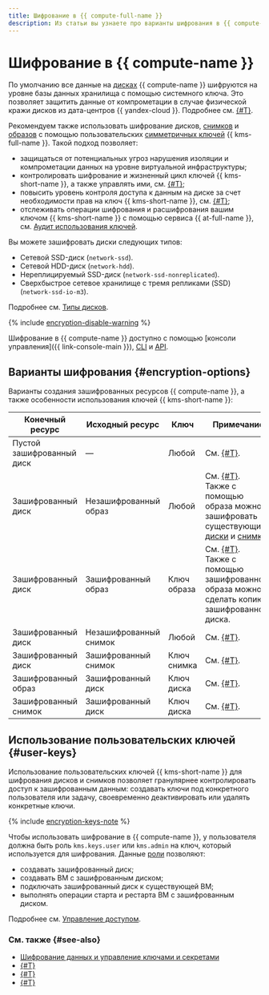 ```yaml
---
title: Шифрование в {{ compute-full-name }}
description: Из статьи вы узнаете про варианты шифрования в {{ compute-name }} и использование пользовательских ключей {{ kms-short-name }}.
---
```


# Шифрование в {{ compute-name }}


По умолчанию все данные на [дисках](../../compute/concepts/disk.md) {{ compute-name }} шифруются на уровне базы данных хранилища с помощью системного ключа. Это позволяет защитить данные от компрометации в случае физической кражи дисков из дата-центров {{ yandex-cloud }}. Подробнее см. [{#T}](../../security/standarts.md#sec-data).

Рекомендуем также использовать шифрование дисков, [снимков](snapshot.md) и [образов](image.md) с помощью пользовательских [симметричных ключей](../../kms/concepts/key.md) {{ kms-full-name }}. Такой подход позволяет:
* защищаться от потенциальных угроз нарушения изоляции и компрометации данных на уровне виртуальной инфраструктуры;
* контролировать шифрование и жизненный цикл ключей {{ kms-short-name }}, а также управлять ими, см. [{#T}](../../kms/operations/key.md);
* повысить уровень контроля доступа к данным на диске за счет необходимости прав на ключ {{ kms-short-name }}, см. [{#T}](../../kms/operations/key-access.md);
* отслеживать операции шифрования и расшифрования вашим ключом {{ kms-short-name }} с помощью сервиса {{ at-full-name }}, см. [Аудит использования ключей](../../kms/concepts/index.md#keys-audit).

Вы можете зашифровать диски следующих типов:
* Сетевой SSD-диск (`network-ssd`).
* Сетевой HDD-диск (`network-hdd`).
* Нереплицируемый SSD-диск (`network-ssd-nonreplicated`).
* Сверхбыстрое сетевое хранилище с тремя репликами (SSD) (`network-ssd-io-m3`).

Подробнее см. [Типы дисков](disk.md#disks-types).

{% include [encryption-disable-warning](../../_includes/compute/encryption-disable-warning.md) %}

Шифрование в {{ compute-name }} доступно с помощью [консоли управления]({{ link-console-main }}), [CLI](../cli-ref/disk/create.md) и [API](../api-ref/Disk/create.md).

## Варианты шифрования {#encryption-options}

Варианты создания зашифрованных ресурсов {{ compute-name }}, а также особенности использования ключей {{ kms-short-name }}:

| **Конечный ресурс** | **Исходный ресурс** | **Ключ** | **Примечание** |
| --- | --- | --- | --- |
| Пустой зашифрованный диск | —                      | Любой       | См. [{#T}](../operations/disk-create/empty.md). |
| Зашифрованный диск        | Незашифрованный образ  | Любой       | См. [{#T}](../operations/disk-create/from-image.md).</br>Также с помощью образа можно</br>зашифровать существующие [диски](../operations/disk-control/disk-encrypt.md) и [снимки](../operations/snapshot-control/snapshot-encrypt.md). |
| Зашифрованный диск        | Зашифрованный образ    | Ключ образа | См. [{#T}](../operations/disk-create/from-image.md).</br>Также с помощью зашифрованного</br>образа можно сделать копию</br>зашифрованного диска. |
| Зашифрованный диск        | Незашифрованный снимок | Любой       | См. [{#T}](../operations/disk-create/from-snapshot.md). |
| Зашифрованный диск        | Зашифрованный снимок   | Ключ снимка | См. [{#T}](../operations/disk-create/from-snapshot.md). |
| Зашифрованный образ       | Зашифрованный диск     | Ключ диска  | См. [{#T}](../operations/image-create/create-from-disk.md). |
| Зашифрованный снимок      | Зашифрованный диск     | Ключ диска  | См. [{#T}](../operations/disk-control/create-snapshot.md). |

## Использование пользовательских ключей {#user-keys}

Использование пользовательских ключей {{ kms-short-name }} для шифрования дисков и снимков позволяет гранулярнее контролировать доступ к зашифрованным данным: создавать ключи под конкретного пользователя или задачу, своевременно деактивировать или удалять конкретные ключи.

{% include [encryption-keys-note](../../_includes/compute/encryption-keys-note.md) %}

Чтобы использовать шифрование в {{ compute-name }}, у пользователя должна быть роль `kms.keys.user` или `kms.admin` на ключ, который используется для шифрования. Данные [роли](../../kms/security/index.md#kms-admin) позволяют:

* создавать зашифрованный диск;
* создавать ВМ с зашифрованным диском;
* подключать зашифрованный диск к существующей ВМ;
* выполнять операции старта и рестарта ВМ с зашифрованным диском.

Подробнее см. [Управление доступом](../../kms/security/index.md).


### См. также {#see-also}

* [Шифрование данных и управление ключами и секретами](../../security/standard/encryption.md)
* [{#T}](../operations/disk-control/disk-encrypt.md)
* [{#T}](../operations/image-control/encrypt.md)
* [{#T}](../operations/snapshot-control/snapshot-encrypt.md)

